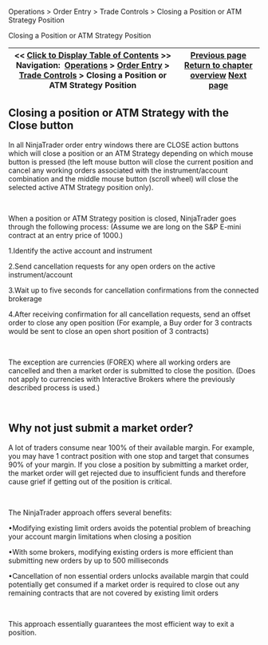 ﻿


Operations \> Order Entry \> Trade Controls \> Closing a Position or ATM Strategy Position






















Closing a Position or ATM Strategy Position







| \<\< [Click to Display Table of Contents](closing_a_position_or_atm_stra.md) \>\> **Navigation:**     [Operations](operations.md) \> [Order Entry](order_entry.md) \> [Trade Controls](trade_controls.md) \> Closing a Position or ATM Strategy Position | [Previous page](trade_controls.md) [Return to chapter overview](trade_controls.md) [Next page](position_display.md) |
| --- | --- |











## Closing a position or ATM Strategy with the Close button


In all NinjaTrader order entry windows there are CLOSE action buttons which will close a position or an ATM Strategy depending on which mouse button is pressed (the left mouse button will close the current position and cancel any working orders associated with the instrument/account combination and the middle mouse button (scroll wheel) will close the selected active ATM Strategy position only).


 


When a position or ATM Strategy position is closed, NinjaTrader goes through the following process: (Assume we are long on the S\&P E\-mini contract at an entry price of 1000\.)


1\.Identify the active account and instrument 

2\.Send cancellation requests for any open orders on the active instrument/account

3\.Wait up to five seconds for cancellation confirmations from the connected brokerage

4\.After receiving confirmation for all cancellation requests, send an offset order to close any open position (For example, a Buy order for 3 contracts would be sent to close an open short position of 3 contracts)

 


The exception are currencies (FOREX) where all working orders are cancelled and then a market order is submitted to close the position. (Does not apply to currencies with Interactive Brokers where the previously described process is used.)


 


## Why not just submit a market order?


A lot of traders consume near 100% of their available margin. For example, you may have 1 contract position with one stop and target that consumes 90% of your margin. If you close a position by submitting a market order, the market order will get rejected due to insufficient funds and therefore cause grief if getting out of the position is critical.


 


The NinjaTrader approach offers several benefits:


•Modifying existing limit orders avoids the potential problem of breaching your account margin limitations when closing a position 

•With some brokers, modifying existing orders is more efficient than submitting new orders by up to 500 milliseconds 

•Cancellation of non essential orders unlocks available margin that could potentially get consumed if a market order is required to close out any remaining contracts that are not covered by existing limit orders 

 


This approach essentially guarantees the most efficient way to exit a position.









